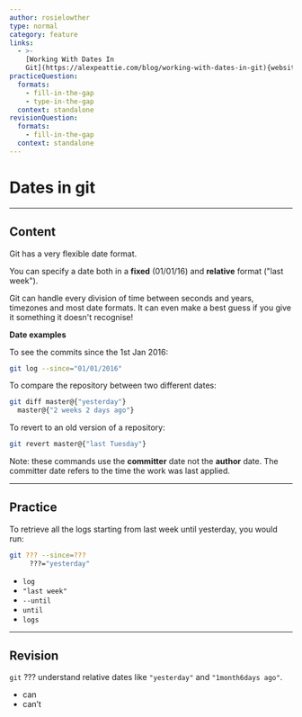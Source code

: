 ```yaml
---
author: rosielowther
type: normal
category: feature
links:
  - >-
    [Working With Dates In
    Git](https://alexpeattie.com/blog/working-with-dates-in-git){website}
practiceQuestion:
  formats:
    - fill-in-the-gap
    - type-in-the-gap
  context: standalone
revisionQuestion:
  formats:
    - fill-in-the-gap
  context: standalone
---
```


# Dates in git


---

## Content

Git has a very flexible date format.

You can specify a date both in a **fixed** (01/01/16) and **relative** format ("last week"). 

Git can handle every division of time between seconds and years, timezones and most date formats. It can even make a best guess if you give it something it doesn't recognise!

**Date examples**

To see the commits since the 1st Jan 2016:

```bash
git log --since="01/01/2016"
```

To compare the repository between two different dates:

```bash
git diff master@{"yesterday"} 
  master@{"2 weeks 2 days ago"}
```

To revert to an old version of a repository:

```bash
git revert master@{"last Tuesday"}
```

Note: these commands use the **committer** date not the **author** date. The committer date refers to the time the work was last applied.


---

## Practice

To retrieve all the logs starting from last week until yesterday, you would run:

```bash
git ??? --since=??? 
     ???="yesterday"
```

- `log`
- `"last week"`
- `--until`
- `until`
- `logs`


---

## Revision

`git` ??? understand relative dates like `"yesterday"` and `"1month6days ago"`.

- can
- can’t
